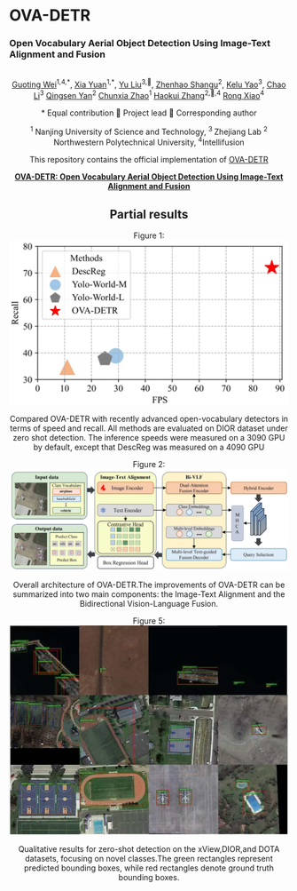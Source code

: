 #                            OVA-DETR

### Open Vocabulary Aerial Object Detection Using Image-Text Alignment and Fusion
<div align="center">
<br>
<a href="https://arxiv.org/search/cs?searchtype=author&query=Wei,+G">Guoting Wei</a><sup><span>1,4,*</span></sup>, 
<a href="https://arxiv.org/search/cs?searchtype=author&query=Yuan,+X">Xia Yuan</a><sup><span>1,*</span></sup>,
<a href="https://arxiv.org/search/cs?searchtype=author&query=Liu,+Y">Yu Liu</a><sup><span>3,🌟</span></sup>,
<a href="https://arxiv.org/search/cs?searchtype=author&query=Shang,+Z"> Zhenhao Shangu</a><sup><span>2</span></sup>,
<a href="https://arxiv.org/search/cs?searchtype=author&query=Yao,+K">Kelu Yao</a><sup><span>3</span></sup>,
<a href="https://arxiv.org/search/cs?searchtype=author&query=Li,+C">Chao Li</a><sup><span>3</span></sup>
<a href="https://arxiv.org/search/cs?searchtype=author&query=Yan,+Q">Qingsen Yan</a><sup><span>2</span></sup>
<a href="https://arxiv.org/search/cs?searchtype=author&query=Zhao,+C">Chunxia Zhao</a><sup><span>1</span></sup>
<a href="https://arxiv.org/search/cs?searchtype=author&query=Zhang,+H">Haokui Zhang</a><sup><span>2,🌟,4</span></sup>
<a href="https://arxiv.org/search/cs?searchtype=author&query=Xiao,+R">Rong Xiao</a><sup><span>4</span></sup>
</br>

\* Equal contribution 🌟 Project lead 📧 Corresponding author

<sup>1</sup> Nanjing University of Science and Technology,  <sup>3 </sup>Zhejiang Lab
<sup>2</sup> Northwestern Polytechnical University, <sup>4</sup>Intellifusion



This repository contains the official implementation of [OVA-DETR](https://arxiv.org/abs/2408.12246)

**[OVA-DETR: Open Vocabulary Aerial Object Detection Using Image-Text Alignment and Fusion](https://arxiv.org/abs/2408.12246)**



## Partial results

Figure 1: ![](./images/Figure-1.jpg)

Compared OVA-DETR with recently advanced open-vocabulary detectors in terms of speed and recall. All methods are evaluated on DIOR dataset under zero shot detection. The inference speeds were measured on a 3090 GPU by default, except that DescReg was measured on a 4090 GPU



Figure 2: ![](./images/Figure-2.jpg)

Overall architecture of OVA-DETR.The improvements of OVA-DETR can be summarized into two main components: the Image-Text Alignment and the Bidirectional Vision-Language Fusion.



Figure 5:![](./images/Figure-5.jpg) 

Qualitative results for zero-shot detection on the xView,DIOR,and DOTA datasets, focusing on novel classes.The green rectangles represent predicted bounding boxes, while red rectangles denote ground truth bounding boxes.













 